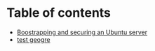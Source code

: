 # Table of contents

* [Boostrapping and securing an Ubuntu server](README.md)
* [test geogre](test-geogre.md)

